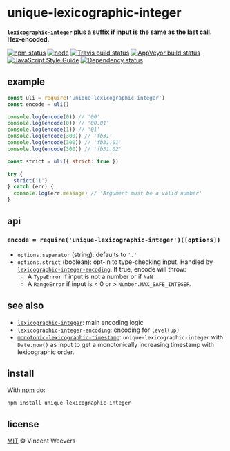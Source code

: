 # unique-lexicographic-integer

**[`lexicographic-integer`] plus a suffix if input is the same as the last call. Hex-encoded.**

[![npm status](http://img.shields.io/npm/v/unique-lexicographic-integer.svg?style=flat-square)](https://www.npmjs.org/package/unique-lexicographic-integer) [![node](https://img.shields.io/node/v/unique-lexicographic-integer.svg?style=flat-square)](https://www.npmjs.org/package/unique-lexicographic-integer) [![Travis build status](https://img.shields.io/travis/vweevers/unique-lexicographic-integer.svg?style=flat-square&label=travis)](http://travis-ci.org/vweevers/unique-lexicographic-integer) [![AppVeyor build status](https://img.shields.io/appveyor/ci/vweevers/unique-lexicographic-integer.svg?style=flat-square&label=appveyor)](https://ci.appveyor.com/project/vweevers/unique-lexicographic-integer) [![JavaScript Style Guide](https://img.shields.io/badge/code_style-standard-brightgreen.svg?style=flat-square)](https://standardjs.com) [![Dependency status](https://img.shields.io/david/vweevers/unique-lexicographic-integer.svg?style=flat-square)](https://david-dm.org/vweevers/unique-lexicographic-integer)

## example

```js
const uli = require('unique-lexicographic-integer')
const encode = uli()

console.log(encode(0)) // '00'
console.log(encode(0)) // '00.01'
console.log(encode(1)) // '01'
console.log(encode(300)) // 'fb31'
console.log(encode(300)) // 'fb31.01'
console.log(encode(300)) // 'fb31.02'

const strict = uli({ strict: true })

try {
  strict('1')
} catch (err) {
  console.log(err.message) // 'Argument must be a valid number'
}
```

## api

### `encode = require('unique-lexicographic-integer')([options])`

- `options.separator` (string): defaults to `'.'`
- `options.strict` (boolean): opt-in to type-checking input. Handled by [`lexicographic-integer-encoding`]. If true, encode will throw:
  - A `TypeError` if input is not a number or if `NaN`
  - A `RangeError` if input is < 0 or > `Number.MAX_SAFE_INTEGER`.

## see also

- [`lexicographic-integer`]: main encoding logic
- [`lexicographic-integer-encoding`]: encoding for `level(up)`
- [`monotonic-lexicographic-timestamp`]: `unique-lexicographic-integer` with `Date.now()` as input to get a monotonically increasing timestamp with lexicographic order.

## install

With [npm](https://npmjs.org) do:

```
npm install unique-lexicographic-integer
```

## license

[MIT](http://opensource.org/licenses/MIT) © Vincent Weevers

[`lexicographic-integer`]: https://github.com/substack/lexicographic-integer
[`lexicographic-integer-encoding`]: https://github.com/vweevers/lexicographic-integer-encoding
[`monotonic-lexicographic-timestamp`]: https://github.com/vweevers/monotonic-lexicographic-timestamp
